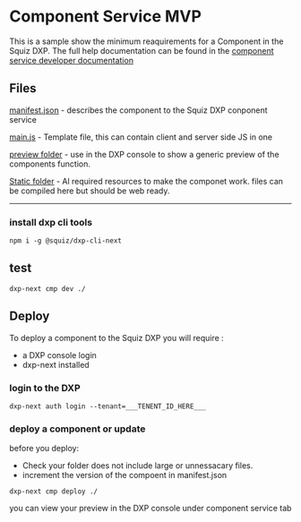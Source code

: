 # Component Service MVP

This is a sample show the minimum reaquirements for a Component in the Squiz DXP.
The full help documentation can be found in the [component service developer documentation](https://docs.squiz.net/component-service/latest/index.html)

## Files

[manifest.json](https://docs.squiz.net/component-service/latest/getting-started/file-structure.html#manifest-file) - describes the component to the Squiz DXP conponent service

[main.js](https://docs.squiz.net/component-service/latest/getting-started/file-structure.html#javascript-files) - Template file, this can contain client and server side JS in one

[preview folder](https://docs.squiz.net/component-service/latest/getting-started/file-structure.html#preview-files) - use in the DXP console to show a generic preview of the components function.

[Static folder](https://docs.squiz.net/component-service/latest/getting-started/file-structure.html#static-files) - Al required resources to make the componet work. files can be compiled here but should be web ready.

---


### install dxp cli tools
```
npm i -g @squiz/dxp-cli-next
```


## test

```
dxp-next cmp dev ./
```

## Deploy

To deploy a component to the Squiz DXP you will require :
- a DXP console login 
- dxp-next installed


### login to the DXP

```
dxp-next auth login --tenant=___TENENT_ID_HERE___
```

### deploy a component or update

before you deploy:
- Check your folder does not include large or unnessacary files.
- increment the version of the compoent in manifest.json

```
dxp-next cmp deploy ./
```

you can view your preview in the DXP console under component service tab